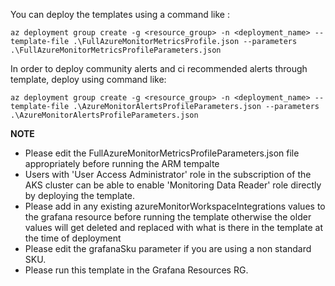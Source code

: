 You can deploy the templates using a command like :

```az deployment group create -g <resource_group> -n <deployment_name> --template-file .\FullAzureMonitorMetricsProfile.json --parameters .\FullAzureMonitorMetricsProfileParameters.json```

In order to deploy community alerts and ci recommended alerts through template, deploy using command like:

```az deployment group create -g <resource_group> -n <deployment_name> --template-file .\AzureMonitorAlertsProfileParameters.json --parameters .\AzureMonitorAlertsProfileParameters.json```

**NOTE**

- Please edit the FullAzureMonitorMetricsProfileParameters.json file appropriately before running the ARM tempalte
- Users with 'User Access Administrator' role in the subscription  of the AKS cluster can be able to enable 'Monitoring Data Reader' role directly by deploying the template.
- Please add in any existing azureMonitorWorkspaceIntegrations values to the grafana resource before running the template otherwise the older values will get deleted and replaced with what is there in the template at the time of deployment
- Please edit the grafanaSku parameter if you are using a non standard SKU.
- Please run this template in the Grafana Resources RG.
